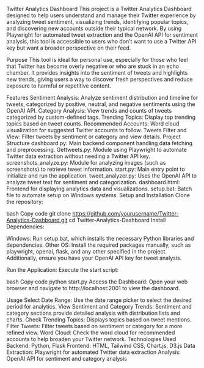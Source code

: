 Twitter Analytics Dashboard
This project is a Twitter Analytics Dashboard designed to help users understand and manage their Twitter experience by analyzing tweet sentiment, visualizing trends, identifying popular topics, and discovering new accounts outside their typical network. By using Playwright for automated tweet extraction and the OpenAI API for sentiment analysis, this tool is accessible to users who don’t want to use a Twitter API key but want a broader perspective on their feed.

Purpose
This tool is ideal for personal use, especially for those who feel that Twitter has become overly negative or who are stuck in an echo chamber. It provides insights into the sentiment of tweets and highlights new trends, giving users a way to discover fresh perspectives and reduce exposure to harmful or repetitive content.

Features
Sentiment Analysis: Analyze sentiment distribution and timeline for tweets, categorized by positive, neutral, and negative sentiments using the OpenAI API.
Category Analysis: View trends and counts of tweets categorized by custom-defined tags.
Trending Topics: Display top trending topics based on tweet counts.
Recommended Accounts: Word cloud visualization for suggested Twitter accounts to follow.
Tweets Filter and View: Filter tweets by sentiment or category and view details.
Project Structure
dashboard.py: Main backend component handling data fetching and preprocessing.
Gettweets.py: Module using Playwright to automate Twitter data extraction without needing a Twitter API key.
screenshots_analyze.py: Module for analyzing images (such as screenshots) to retrieve tweet information.
start.py: Main entry point to initialize and run the application.
tweet_analyzer.py: Uses the OpenAI API to analyze tweet text for sentiment and categorization.
dashboard.html: Frontend for displaying analytics data and visualizations.
setup.bat: Batch file to automate setup on Windows systems.
Setup and Installation
Clone the repository:

bash
Copy code
git clone https://github.com/yourusername/Twitter-Analytics-Dashboard.git
cd Twitter-Analytics-Dashboard
Install Dependencies:

Windows: Run setup.bat, which installs the necessary Python libraries and dependencies.
Other OS: Install the required packages manually, such as playwright, openai, flask, and any other specified in the project.
Additionally, ensure you have your OpenAI API key for tweet analysis.

Run the Application: Execute the start script:

bash
Copy code
python start.py
Access the Dashboard: Open your web browser and navigate to http://localhost:2001 to view the dashboard.

Usage
Select Date Range: Use the date range picker to select the desired period for analytics.
View Sentiment and Category Trends: Sentiment and category sections provide detailed analysis with distribution lists and charts.
Check Trending Topics: Displays topics based on tweet mentions.
Filter Tweets: Filter tweets based on sentiment or category for a more refined view.
Word Cloud: Check the word cloud for recommended accounts to help broaden your Twitter network.
Technologies Used
Backend: Python, Flask
Frontend: HTML, Tailwind CSS, Chart.js, D3.js
Data Extraction: Playwright for automated Twitter data extraction
Analysis: OpenAI API for sentiment and category analysis
